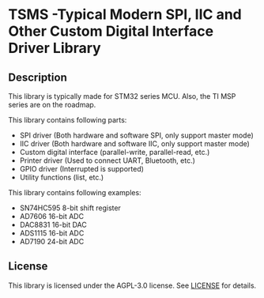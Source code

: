 # TSMS -Typical Modern SPI, IIC and Other Custom Digital Interface Driver Library

## Description

This library is typically made for STM32 series MCU. Also, the TI MSP series are on the roadmap.

This library contains following parts:

- SPI driver (Both hardware and software SPI, only support master mode)
- IIC driver (Both hardware and software IIC, only support master mode)
- Custom digital interface (parallel-write, parallel-read, etc.)
- Printer driver (Used to connect UART, Bluetooth, etc.)
- GPIO driver (Interrupted is supported)
- Utility functions (list, etc.)

This library contains following examples:

- SN74HC595 8-bit shift register
- AD7606 16-bit ADC
- DAC8831 16-bit DAC
- ADS1115 16-bit ADC
- AD7190 24-bit ADC



## License
This library is licensed under the AGPL-3.0 license. See [LICENSE](LICENSE) for details.